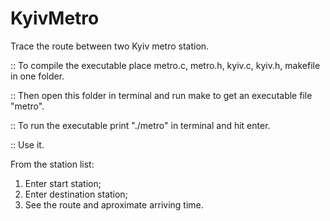 # KyivMetro
Trace the route between two Kyiv metro station.

:: To compile the executable place metro.c, metro.h, kyiv.c, kyiv.h, makefile in one folder.

:: Then open this folder in terminal and run make to get an executable file "metro".

:: To run the executable print "./metro" in terminal and hit enter.

:: Use it. 

From the station list:
  1) Enter start station;
  2) Enter destination station;
  3) See the route and aproximate arriving time.
